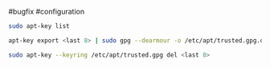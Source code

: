 #bugfix #configuration 

```bash
sudo apt-key list
```

```bash
apt-key export <last 8> | sudo gpg --dearmour -o /etc/apt/trusted.gpg.d/keepassxc_key.gpg
```

```bash
sudo apt-key --keyring /etc/apt/trusted.gpg del <last 8>
```
